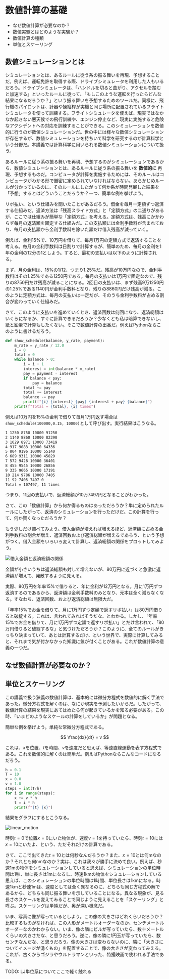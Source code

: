 # 数値計算の基礎

* なぜ数値計算が必要なのか？
* 数値実験とはどのような実験か？
* 数値計算の種類
* 単位とスケーリング

## 数値シミュレーションとは

シミュレーションとは、あるルールに従う系の振る舞いを再現、予想することだ。例えば、運転免許を取得する際、ドライブシミュレータを利用した人もいるだろう。ドライブシミュレータは、「ハンドルを切ると曲がり、アクセルを踏むと加速する」といったルールに従って、「もしこのような運転を行ったらどんな結果になるだろうか？」という振る舞いを予想するためのツールだ。同様に、飛行機のパイロットは、計器や操縦桿が実機と同じ場所に配置されているフライトシミュレータを使って訓練する。フライトシミュレータを使えば、現実ではなかなか起きない悪天候での飛行訓練や、エンジン停止など、現実に実施すると危険なアクシデントへの対応を訓練することができる。このシミュレーションを数値的に行うのが数値シミュレーションだ。世の中には様々な数値シミュレーションが存在するが、数値シミュレーションを持ちいて科学を研究するのが計算科学という分野だ。本講義では計算科学に用いられる数値シミュレーションについて扱う。

あるルールに従う系の振る舞いを再現、予想するのがシミュレーションであるから、数値シミュレーションとは、あるルールに従う系の振る舞いを **数値的に** 再現、予想するものだ。コンピュータが計算を実施するためには、そのルールはコンピュータがわかる形で厳密に定められていなければならない。あらかじめルールが分かっているのに、そのルールにしたがって何か系が時間発展した結果を「予想」するとはどういうことだろうか？一つ、簡単な例を挙げよう。

リボ払い、という仕組みを聞いたことがあるだろう。借金を毎月一定額ずつ返済する仕組みだ。返済方法は「残高スライド方式」と「定額方式」の二通りがあるが、ここでは仕組みが簡単な「定額方式」を考える。定額方式は、残高にかかわらず毎月の返済額を固定する仕組みだ。この支払額には金利手数料が含まれており、毎月の支払額から金利手数料を除いた額だけ借入残高が減っていく。

例えば、金利15%で、10万円を借りて、毎月1万円の定額方式で返済することを考える。毎月の金利手数料は日割りで計算するが、簡単のため、毎月の金利を1年の金利の12分の1としよう。すると、最初の支払いは以下のように計算される。

まず、月の金利は、15%の1/12、つまり1.25%だ。残高が10万円なので、金利手数料はその1.25%である1250円である。毎月の支払いは1万円で固定なので、残りの8750円だけ残高が減ることになる。2回目の支払いは、まず残高9万1250円の1.25%である1140円が金利手数料となり、残りの8860円だけ残高が減る。このように定額方式は、毎月の支払いは一定だが、そのうち金利手数料が占める割合が変わっていく仕組みだ。

さて、このように支払いを進めていくとき、返済回数は何回になり、返済総額はいくらになるか、すぐに計算できるだろうか？少なくとも私は暗算できないし、紙と鉛筆で計算もしたくない。そこで数値計算の出番だ。例えばPythonならこのように書けるだろう。

```py
def show_schedule(balance, y_rate, payment):
    m_rate = y_rate / 12.0
    i = 0
    total = 0
    while balance > 0:
        i = i + 1
        interest = int(balance * m_rate)
        pay = payment - interest
        if balance < pay:
            pay = balance
        total += pay
        total += interest
        balance -= pay
        print(f"{i} {interest} {pay} {interest + pay} {balance}")
    print(f"Total = {total}, {i} times")
```

例えば10万円を15%の金利で借りて毎月1万円返す場合は`show_schedule(100000,0.15, 10000)`として呼び出す。実行結果はこうなる。

```txt
1 1250 8750 10000 91250
2 1140 8860 10000 82390
3 1029 8971 10000 73419
4 917 9083 10000 64336
5 804 9196 10000 55140
6 689 9311 10000 45829
7 572 9428 10000 36401
8 455 9545 10000 26856
9 335 9665 10000 17191
10 214 9786 10000 7405
11 92 7405 7497 0
Total = 107497, 11 times
```

つまり、11回の支払いで、返済総額が10万7497円となることがわかった。

さて、この「数値計算」から何か得るものはあっただろうか？単に定められたルールにしたがって、返済のシミュレーションを行っただけだ。この計算を行って、何か賢くなっただろうか？

もう少しだけ調べてみよう。借入金額が増えれば増えるほど、返済額に占める金利手数料の割合が増え、返済回数および返済総額が増えるであろう、という予想がつく。借入金額をいろいろ変えて計算し、返済総額の関係をプロットしてみよう。

![借入金額と返済総額の関係](revolving.png)

金額が小さいうちは返済総額も対して増えないが、80万円に近づくと急激に返済額が増えて、発散するように見える。

実際、80万円を年率15%で借りると、年に金利が12万円となる。月に1万円ずつ返済するのであるから、返済額は金利手数料のみとなり、元本は全く減らなくなる。すなわち、返済回数、および返済総額は無限大だ。

「年率15%でお金を借りて、月に1万円ずつ定額で返すリボ払い」は80万円借りると破綻する。これは、言われてみればそうだな、とわかる。しかし、「年率15%でお金を借りて、月に1万円ずつ定額で返すリボ払い」とだけ言われて、「80万円借りると破綻するな」と気づけただろうか？このように、全てのルールがきっちり決まっていて、あとは計算するだけ、という世界で、実際に計算してみると、それまで気が付かなかった知識に気が付くことがある。これが数値計算の意義の一つだ。

## なぜ数値計算が必要なのか？



## 単位とスケーリング

この講義で扱う狭義の数値計算は、基本的には微分方程式を数値的に解く手法であった。微分方程式を解くのは、なにか現実を予測したいからだ。したがって、数値計算の結果を現実にあてはめたら何が起きているかを知る必要がある。この時、「いまどのようなスケールの計算をしているか」が問題となる。

簡単な例を挙げよう。単純な常微分方程式である。

$$
\frac{dx}{dt} = v
$$

これは、$x$を位置、$t$を時間、$v$を速度だと思えば、等速直線運動を表す方程式である。これを数値的に解くのは簡単だ。例えばPythonならこんなコードになるだろう。

```py
h = 0.1
T = 10
x = 0.0
v = 1.0
steps = int(T/h)
for i in range(steps):
    x += v * h
    t = i * h
    print(f"{t} {x}")
```

結果をグラフにするとこうなる。

![linear_motion](linear_motion.png)

時刻$t=0$で位置$x=0$にいた物体が、速度$v=1$を持っていたら、時刻$t=10$には$x=10$にいたよ、という、ただそれだけの計算である。

さて、ここで出てきた$t=10$とは何秒なんだろうか？また、$x=10$とは何mなのか？それとも何nmなのか？実は、これは我々が勝手に決めて良い。例えば、秒速1mの物体をシミュレーションしていると思えば、シミュレーションの単位時間は1秒、単に長さは1mになるし、時速1kmの物体をシミュレーションしている思えば、このシミュレーションの単位時間は1時間、単位長さは1kmになる。時速1kmと秒速1mは、速度としては全く異なるのに、どちらも同じ方程式の解であるから、どちらも同じ振る舞いを示していることになる。異なる現象が、見る長さのスケールを変えてみることで同じように見えることを「スケーリング」と呼ぶ。スケーリングは単純だが、奥が深い概念だ。

いま、写真に像が写っているとしよう。この像の大きさはどれくらいだろうか？比較するものがなければ、この人形がメートルオーダーなのか、センチメートルオーダーなのかわからない。いま、像の隣にビルが写っていたら、数十メートルくらいの大きさだな、と思うだろう。逆に、像の隣に1円玉が写っていたら、数センチなんだな、と思うだろう。像の大きさは変わらないのに、隣に「大きさについてイメージが湧くもの」を配置することで、像の大きさが変わってみえる。これが、古くからゴジラやウルトラマンといった、特撮映画で使われる手法である。

TODO: LJ単位系についてここで軽く触れる
